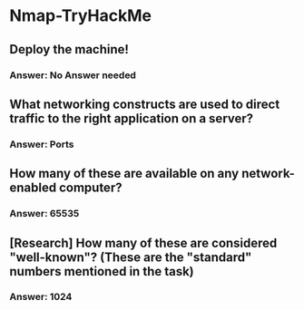 # Nmap-TryHackMe

## Deploy the machine!
### Answer: No Answer needed 

## What networking constructs are used to direct traffic to the right application on a server?
### Answer: Ports

## How many of these are available on any network-enabled computer?
### Answer: 65535

## [Research] How many of these are considered "well-known"? (These are the "standard" numbers mentioned in the task)
### Answer: 1024




